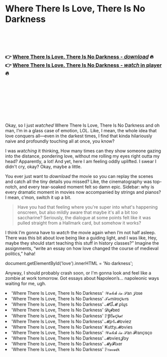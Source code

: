 <h1>Where There Is Love, There Is No Darkness</h1>

<br><br><br>

<h3>👉 <a href="https://Franks-cribunocra1976.github.io/opiuxrmqco/">Where There Is Love, There Is No Darkness - 𝘥𝘰𝘸𝘯𝘭𝘰𝘢𝘥</a> 🔥<br>
👉 <a href="https://Franks-cribunocra1976.github.io/opiuxrmqco/">Where There Is Love, There Is No Darkness - 𝘸𝘢𝘵𝘤𝘩 in player</a> 🔥
</h3>



<br><br><br><br><br><br><br>


Okay, so I just 𝘸𝘢𝘵𝘤𝘩𝘦𝘥 Where There Is Love, There Is No Darkness and oh man, I’m in a glass case of emotion, LOL. Like, I mean, the whole idea that love conquers all—even in the darkest times, I find that kinda hilariously naive and profoundly touching all at once, you know?

I was 𝘸𝘢𝘵𝘤𝘩𝘪𝘯𝘨 it thinking, How many times can they show someone gazing into the distance, pondering love, without me rolling my eyes right outta my head? Apparently, a lot! And yet, here I am feeling oddly uplifted. I swear I didn't cry, okay? Okay, maybe a little. 

You ever just want to 𝘥𝘰𝘸𝘯𝘭𝘰𝘢𝘥 the movie so you can replay the scenes and catch all the tiny details you missed? Like, the cinematography was top-notch, and every tear-soaked moment felt so damn epic. Sidebar: why is every dramatic moment in movies now accompanied by strings and pianos? I mean, c’mon, switch it up a bit.

> Have you had that feeling where you're super into what's happening onscreen, but also mildly aware that maybe it's all a bit too saccharine? Seriously, the dialogue at some points felt like it was pulled straight from a Hallmark card, but somehow it works? 

I think I’m gonna have to 𝘸𝘢𝘵𝘤𝘩 the movie again when I’m not half asleep. There was this bit about love being like a guiding light, and I was like, Hey, maybe they should start teaching this stuff in history classes?” Imagine the assignments, “write an essay on how love changed the course of medieval politics,” haha!

document.getElementById('love').innerHTML = 'No darkness';

Anyway, I should probably crash soon, or I'm gonna look and feel like a zombie at work tomorrow. Got essays about Napoleon’s... napoleonic ways waiting for me, ugh.

<li>'Where There Is Love, There Is No Darkness' 𝒲𝒶𝓉𝒸𝒽 𝒾𝓃 𝒮𝖺𝗇 𝒥𝗈𝗌𝖾</li>
<li>'Where There Is Love, There Is No Darkness' 𝒯𝒶𝗆𝗂𝗅𝗋𝗈ç𝗄𝑒𝗋𝗌</li>
<li>'Where There Is Love, There Is No Darkness' 𝓜Ɠ𝓜 ρ𝗅ų𝗌</li>
<li>'Where There Is Love, There Is No Darkness' 𝓓ų𝓫𝖻𝖾𝖽</li>
<li>'Where There Is Love, There Is No Darkness' 𝙿Ꞵť𝗅𝓸ç𝗄𝓮𝗋</li>
<li>'Where There Is Love, There Is No Darkness' 𝓜ρ𝟜𝓜𝗈ν𝗂𝖾𝗓</li>
<li>'Where There Is Love, There Is No Darkness' Ҝ𝗎𝗍𝗍𝗒𝓜𝗈ν𝗂𝖾𝗌</li>
<li>'Where There Is Love, There Is No Darkness' 𝒲𝒶𝓉𝒸𝒽 𝒾𝓃 𝒮𝖺𝗇 𝓕𝗋𝖺𝗇ç𝗂𝗌ç𝗈</li>
<li>'Where There Is Love, There Is No Darkness' 𝓜𝗈ν𝗂𝖾𝗌𝓙𝗈𝗒</li>
<li>'Where There Is Love, There Is No Darkness' 𝓜𝗒𝓕𝗅𝗂𝗑𝖾𝗋</li>
<li>'Where There Is Love, There Is No Darkness' 𝙿𝑒𝒶𝒸𝓸𝐜𝗄</li>
